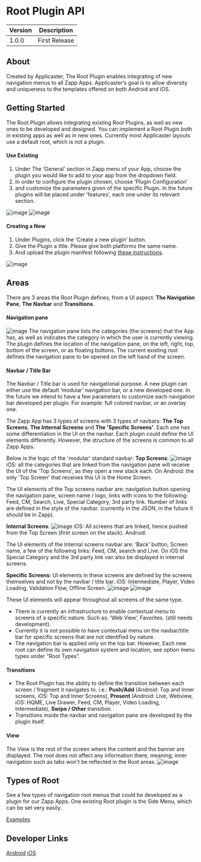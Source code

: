 # Root Plugin API

| Version | Description |
| - | - |
| 1.0.0 | First Release |


## About
Created by Applicaster, The Root Plugin enables integrating of new navigation menus to all Zapp Apps. Applicaster’s goal is to allow diversity and uniqueness to the templates offered on both Android and iOS.

## Getting Started

The Root Plugin allows integrating existing Root Plugins, as well as new ones to be developed and designed. You can implement a Root Plugin both in existing apps as well as in new ones. Currently most Applicaster layouts use a default root, which is not a plugin.

#### Use Existing

1. Under The ‘General’ section in Zapp menu of your App, choose the plugin you would like to add to your app from the dropdown field.
2. In order to configure the plugin chosen, choose ‘Plugin Configuration’
3. and customize the parameters given of the specific Plugin. In the future plugins will be placed under 'features', each one under its relevant section.

![image](./images/zapp/plugin_config.png)
![image](./images/zapp/plugin_config2.png)

#### Creating a New

1. Under Plugins, click the ‘Create a new plugin’ button.
2. Give the Plugin a title. Please give both platforms the same name.
3. And upload the plugin manifest following [these instructions](https://github.com/applicaster/zappifest).

![image](./images/zapp/plugin_new.png)

## Areas
There are 3 areas the Root Plugin defines, from a UI aspect: **The Navigation Pane**, **The Navbar** and **Transitions**.

#### Navigation pane
![image](./images/areas/navigation_pane_device_sml.png)
The navigation pane lists the categories (the screens) that the App has, as well as indicates the category in which the user is currently viewing. The plugin defines the location of the navigation pane, on the left, right, top, bottom of the screen, or as  floating buttons. The current existing root defines the navigation pane to be opened on the left hand of the screen.

#### Navbar / Title Bar
The Navbar / Title bar is used for navigational purpose. 
A new plugin can either use the default ‘modular’ navigation bar, or a new developed one.
In the future we intend to have a few parameters to customize each navigation bar developed per plugin. For example: full colored navbar, or an overlay one.

The Zapp App has 3 types of screens with 3 types of navbars:
**The Top Screens**, **The Internal Screens** and **The 'Specific Screens'**. Each one has some differentiation in the UI on the navbar. Each plugin could define the UI elements differently. However, the structure of the screens is common to all Zapp Apps.

Below is the logic of the 'modular' standard navbar:
**Top Screens**: 
![image](./images/areas/navigation_navbar_device_sml.png)
iOS: all the categories that are linked from the navigation pane will receive the UI of the 'Top Screens', as they open a new stack each. 
On Android: the only 'Top Screen' that receives this UI is the Home Screen. 

The UI elements of the Top screens navbar are: navigation button opening the navigation pane, screen name / logo, links with icons to the following: Feed, CM, Search, Live,  Special Category, 3rd party link. Number of links are defined in the style of the navbar. (currently in the JSON, in the future it should be in Zapp).

**Internal Screens**: 
![image](./images/areas/navigation_navbar_internal_device_sml.png)
iOS: All screens that are linked, hence pushed from the Top Screen (first screen on the stack).
Android:  

The UI elements of the Internal screens navbar are: ‘Back’ button, Screen name, a few of the following links: Feed, CM, search and Live. On iOS the Special Category and the 3rd party link van also be displayed in internal screens.

**Specific Screens**: UI elements in these screens are defined by the screens themselves and not by the navbar / title bar.
iOS: Intermediate, Player, Video Loading, Validation Flow, Offline Screen.
![image](./images/areas/areas_specific_screens_intermedaite_sml.png) ![image](./images/areas/areas_specific_screens_live_sml.png)

These UI elements will appear throughout all screens of the same type.

- There is currently an infrastructure to enable contextual menu to screens of a specific nature. Such as: ‘Web View’, Favorites. (still needs development).
- Currently it is not possible to have contextual menu on the navbar/title bar for specific screens that are not identified by nature.
- The navigation bar is applied only on the top bar. However, Each new root can define its own navigation system and location, see option menu types under “Root Types”.

#### Transitions
- The Root Plugin has the ability to define the transition between each screen / fragment it navigates to. i.e.: **Push/Add** (Android: Top and Inner screens, iOS: Top and Inner Screens), **Present** (Android: Live, Webview, iOS: HQME, Live Drawer, Feed, CM, Player, Video Loading, Intermediate), **Swipe / Other** transition.
- Transitions inside the navbar and navigation pane are developed by the plugin itself.

#### View
The View is the rest of the screen where the content and the banner are displayed. The root does not affect any information there, meaning; inner navigation such as tabs won’t be reflected in the Root areas.
![image](./images/areas/areas_view_sml.png)

## Types of Root
See a few types of navigation root menus that could be developed as a plugin for our Zapp Apps. One existing Root plugin is the Side Menu, which can be set very easily.

[Examples](http://)



## 	Developer Links
[Android](https://github.com/applicaster/ZappRoot-Android/wiki/1.-introduction)
[iOS](https://github.com/applicaster/ZappRoot-iOS)
